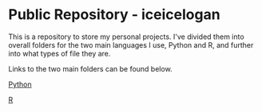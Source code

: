 # Public Repository - iceicelogan
This is a repository to store my personal projects. I've divided them into overall folders for the two main languages I use, Python and R, and further into what types of file they are.

Links to the two main folders can be found below.

[Python](https://github.com/iceicelogan/public/Python)

[R](https://github.com/iceicelogan/public/R)
